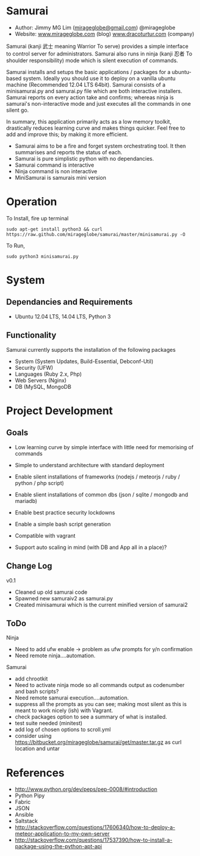 Samurai
================================================

- Author: Jimmy MG Lim (mirageglobe@gmail.com) @mirageglobe
- Website: www.mirageglobe.com (blog) www.dracoturtur.com (company)

Samurai (kanji 武士 meaning Warrior To serve) provides a simple interface to control server for administrators. Samurai also runs in ninja (kanji 忍者 To shoulder responsibility) mode which is silent execution of commands.

Samurai installs and setups the basic applications / packages for a ubuntu-based system. Ideally you should use it to deploy on a vanilla ubuntu machine (Recommended 12.04 LTS 64bit). Samurai consists of a minisamurai.py and samurai.py file which are both interactive installers. Samurai reports on every action take and confirms; whereas ninja is samurai's non-interactive mode and just executes all the commands in one silent go.

In summary, this application primarily acts as a low memory toolkit, drastically reduces learning curve and makes things quicker. Feel free to add and improve this; by making it more efficient.

- Samurai aims to be a fire and forget system orchestrating tool. It then summarises and reports the status of each.
- Samurai is pure simplistic python with no dependancies.
- Samurai command is interactive
- Ninja command is non interactive
- MiniSamurai is samurais mini version


Operation
================================================

To Install, fire up terminal

	sudo apt-get install python3 && curl https://raw.github.com/mirageglobe/samurai/master/minisamurai.py -O


To Run,

	sudo python3 minisamurai.py


System
================================================

Dependancies and Requirements
------------------------------------------------

- Ubuntu 12.04 LTS, 14.04 LTS, Python 3


Functionality
------------------------------------------------
Samurai currently supports the installation of the following packages

- System (System Updates, Build-Essential, Debconf-Util)
- Security (UFW)
- Languages (Ruby 2.x, Php)
- Web Servers (Nginx)
- DB (MySQL, MongoDB


Project Development
================================================

Goals
------------------------------------------------

- Low learning curve by simple interface with little need for memorising of commands
- Simple to understand architecture with standard deployment
- Enable silent installations of frameworks (nodejs / meteorjs / ruby / python / php script)
- Enable slient installations of common dbs (json / sqlite / mongodb and mariadb)
- Enable best practice security lockdowns 

- Enable a simple bash script generation
- Compatible with vagrant
- Support auto scaling in mind (with DB and App all in a place)? 

Change Log
------------------------------------------------
v0.1
- Cleaned up old samurai code
- Spawned new samuraiv2 as samurai.py
- Created minisamurai which is the current minified version of samurai2 


ToDo
------------------------------------------------

Ninja 

- Need to add ufw enable -> problem as ufw prompts for y/n confirmation
- Need remote ninja....automation. 

Samurai 

- add chrootkit
- Need to activate ninja mode so all commands output as codenumber and bash scripts? 
- Need remote samurai execution....automation. 
- suppress all the prompts as you can see; making most silent as this is meant to work nicely (ish) with Vagrant.
- check packages option to see a summary of what is installed.
- test suite needed (minitest)
- add log of chosen options to scroll.yml
- consider using https://bitbucket.org/mirageglobe/samurai/get/master.tar.gz as curl location and untar


References
================================================

- http://www.python.org/dev/peps/pep-0008/#introduction
- Python Pipy
- Fabric
- JSON
- Ansible
- Saltstack
- http://stackoverflow.com/questions/17606340/how-to-deploy-a-meteor-application-to-my-own-server
- http://stackoverflow.com/questions/17537390/how-to-install-a-package-using-the-python-apt-api
